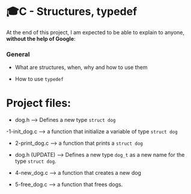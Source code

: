 # :mortar_board:C - Structures, typedef

At the end of this project, I am expected to be able to  explain to anyone,  **without the help of Google**:

### General

-   What are structures, when, why and how to use them

-   How to use  `typedef`
  

# Project files:

 - dog.h --> Defines a new type `struct dog`
 
 -1-init_dog.c --> a function that initialize a variable of type  `struct dog`

- 2-print_dog.c --> a function that prints a `struct dog`

-  dog.h (UPDATE) --> Defines a new type `dog_t` as a new name for the type `struct dog`.

- 4-new_dog.c --> a function that creates a new dog

- 5-free_dog.c --> a function that frees dogs.
